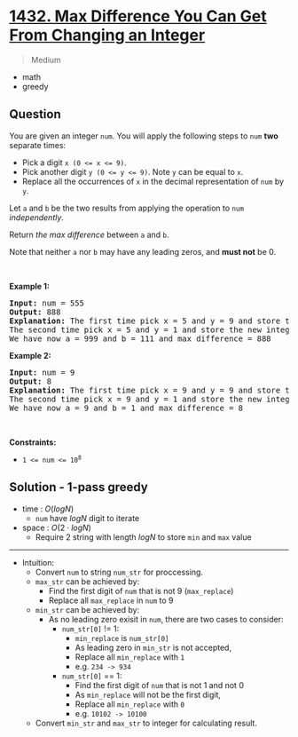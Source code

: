 # [1432. Max Difference You Can Get From Changing an Integer](https://leetcode.com/problems/max-difference-you-can-get-from-changing-an-integer)


> Medium

- math
- greedy



## Question


<p>You are given an integer <code>num</code>. You will apply the following steps to <code>num</code> <strong>two</strong> separate times:</p>

<ul>
	<li>Pick a digit <code>x (0 &lt;= x &lt;= 9)</code>.</li>
	<li>Pick another digit <code>y (0 &lt;= y &lt;= 9)</code>. Note <code>y</code> can be equal to <code>x</code>.</li>
	<li>Replace all the occurrences of <code>x</code> in the decimal representation of <code>num</code> by <code>y</code>.</li>
</ul>

<p>Let <code>a</code> and <code>b</code> be the two results from applying the operation to <code>num</code> <em>independently</em>.</p>

<p>Return <em>the max difference</em> between <code>a</code> and <code>b</code>.</p>

<p>Note that neither <code>a</code> nor <code>b</code> may have any leading zeros, and <strong>must not</strong> be 0.</p>

<p>&nbsp;</p>
<p><strong class="example">Example 1:</strong></p>

<pre>
<strong>Input:</strong> num = 555
<strong>Output:</strong> 888
<strong>Explanation:</strong> The first time pick x = 5 and y = 9 and store the new integer in a.
The second time pick x = 5 and y = 1 and store the new integer in b.
We have now a = 999 and b = 111 and max difference = 888
</pre>

<p><strong class="example">Example 2:</strong></p>

<pre>
<strong>Input:</strong> num = 9
<strong>Output:</strong> 8
<strong>Explanation:</strong> The first time pick x = 9 and y = 9 and store the new integer in a.
The second time pick x = 9 and y = 1 and store the new integer in b.
We have now a = 9 and b = 1 and max difference = 8
</pre>

<p>&nbsp;</p>
<p><strong>Constraints:</strong></p>

<ul>
	<li><code>1 &lt;= num &lt;= 10<sup>8</sup></code></li>
</ul>



## Solution - 1-pass greedy

- time  : $O(logN)$
	- `num` have $logN$ digit to iterate
- space : $O(2 \cdot logN)$
	- Require 2 string with length $logN$ to store `min` and `max` value

---

- Intuition:
	- Convert `num` to string `num_str` for proccessing.
	- `max_str` can be achieved by:
		- Find the first digit of `num` that is not 9 (`max_replace`)
		- Replace all `max_replace` in `num` to 9
	- `min_str` can be achieved by:
		- As no leading zero exisit in `num`, there are two cases to consider:
			- `num_str[0]` != 1: 
				- `min_replace` is `num_str[0]`
				- As leading zero in `min_str` is not accepted,
				- Replace all `min_replace` with `1`
				- e.g. `234 -> 934`
			- `num_str[0]` == 1: 
				- Find the first digit of `num` that is not 1 and not 0
				- As `min_replace` will not be the first digit,
				- Replace all `min_replace` with `0`
				- e.g. `10102 -> 10100`
	- Convert `min_str` and `max_str` to integer for calculating result.

